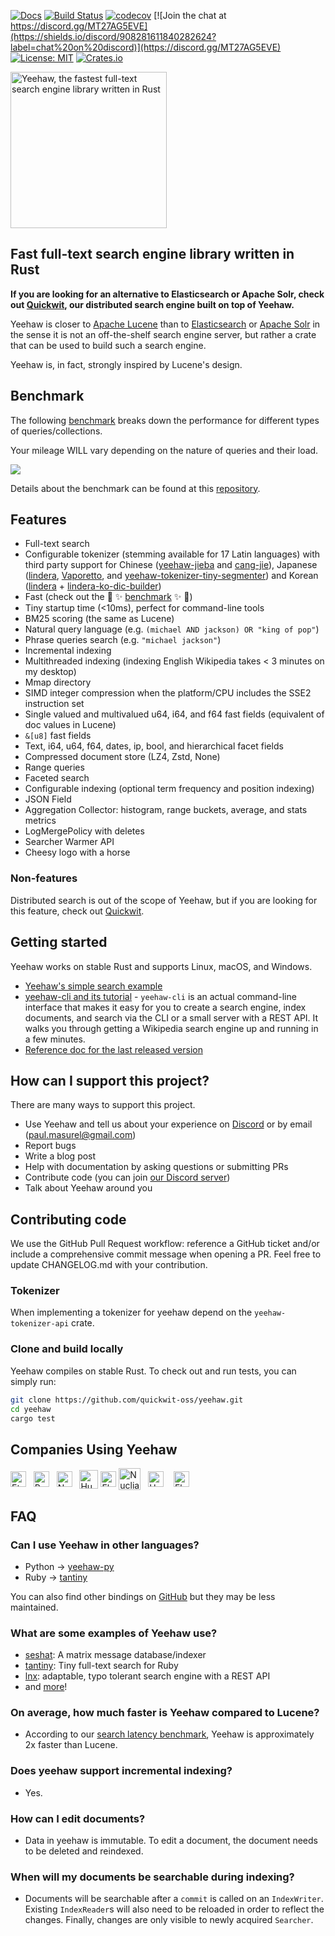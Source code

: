 [![Docs](https://docs.rs/yeehaw/badge.svg)](https://docs.rs/crate/yeehaw/)
[![Build Status](https://github.com/quickwit-oss/yeehaw/actions/workflows/test.yml/badge.svg)](https://github.com/quickwit-oss/yeehaw/actions/workflows/test.yml)
[![codecov](https://codecov.io/gh/quickwit-oss/yeehaw/branch/main/graph/badge.svg)](https://codecov.io/gh/quickwit-oss/yeehaw)
[![Join the chat at https://discord.gg/MT27AG5EVE](https://shields.io/discord/908281611840282624?label=chat%20on%20discord)](https://discord.gg/MT27AG5EVE)
[![License: MIT](https://img.shields.io/badge/License-MIT-yellow.svg)](https://opensource.org/licenses/MIT)
[![Crates.io](https://img.shields.io/crates/v/yeehaw.svg)](https://crates.io/crates/yeehaw)

<img src="https://yeehaw-search.github.io/logo/yeehaw-logo.png" alt="Yeehaw, the fastest full-text search engine library written in Rust" height="250">

## Fast full-text search engine library written in Rust

**If you are looking for an alternative to Elasticsearch or Apache Solr, check out [Quickwit](https://github.com/quickwit-oss/quickwit), our distributed search engine built on top of Yeehaw.**

Yeehaw is closer to [Apache Lucene](https://lucene.apache.org/) than to [Elasticsearch](https://www.elastic.co/products/elasticsearch) or [Apache Solr](https://lucene.apache.org/solr/) in the sense it is not
an off-the-shelf search engine server, but rather a crate that can be used to build such a search engine.

Yeehaw is, in fact, strongly inspired by Lucene's design.

## Benchmark

The following [benchmark](https://yeehaw-search.github.io/bench/) breaks down the
performance for different types of queries/collections.

Your mileage WILL vary depending on the nature of queries and their load.

<img src="doc/assets/images/searchbenchmark.png">

Details about the benchmark can be found at this [repository](https://github.com/quickwit-oss/search-benchmark-game).

## Features

- Full-text search
- Configurable tokenizer (stemming available for 17 Latin languages) with third party support for Chinese ([yeehaw-jieba](https://crates.io/crates/yeehaw-jieba) and [cang-jie](https://crates.io/crates/cang-jie)), Japanese ([lindera](https://github.com/lindera-morphology/lindera-yeehaw), [Vaporetto](https://crates.io/crates/vaporetto_yeehaw), and [yeehaw-tokenizer-tiny-segmenter](https://crates.io/crates/yeehaw-tokenizer-tiny-segmenter)) and Korean ([lindera](https://github.com/lindera-morphology/lindera-yeehaw) + [lindera-ko-dic-builder](https://github.com/lindera-morphology/lindera-ko-dic-builder))
- Fast (check out the :racehorse: :sparkles: [benchmark](https://yeehaw-search.github.io/bench/) :sparkles: :racehorse:)
- Tiny startup time (<10ms), perfect for command-line tools
- BM25 scoring (the same as Lucene)
- Natural query language (e.g. `(michael AND jackson) OR "king of pop"`)
- Phrase queries search (e.g. `"michael jackson"`)
- Incremental indexing
- Multithreaded indexing (indexing English Wikipedia takes < 3 minutes on my desktop)
- Mmap directory
- SIMD integer compression when the platform/CPU includes the SSE2 instruction set
- Single valued and multivalued u64, i64, and f64 fast fields (equivalent of doc values in Lucene)
- `&[u8]` fast fields
- Text, i64, u64, f64, dates, ip, bool, and hierarchical facet fields
- Compressed document store (LZ4, Zstd, None)
- Range queries
- Faceted search
- Configurable indexing (optional term frequency and position indexing)
- JSON Field
- Aggregation Collector: histogram, range buckets, average, and stats metrics
- LogMergePolicy with deletes
- Searcher Warmer API
- Cheesy logo with a horse

### Non-features

Distributed search is out of the scope of Yeehaw, but if you are looking for this feature, check out [Quickwit](https://github.com/quickwit-oss/quickwit/).

## Getting started

Yeehaw works on stable Rust and supports Linux, macOS, and Windows.

- [Yeehaw's simple search example](https://yeehaw-search.github.io/examples/basic_search.html)
- [yeehaw-cli and its tutorial](https://github.com/quickwit-oss/yeehaw-cli) - `yeehaw-cli` is an actual command-line interface that makes it easy for you to create a search engine,
index documents, and search via the CLI or a small server with a REST API.
It walks you through getting a Wikipedia search engine up and running in a few minutes.
- [Reference doc for the last released version](https://docs.rs/yeehaw/)

## How can I support this project?

There are many ways to support this project.

- Use Yeehaw and tell us about your experience on [Discord](https://discord.gg/MT27AG5EVE) or by email (paul.masurel@gmail.com)
- Report bugs
- Write a blog post
- Help with documentation by asking questions or submitting PRs
- Contribute code (you can join [our Discord server](https://discord.gg/MT27AG5EVE))
- Talk about Yeehaw around you

## Contributing code

We use the GitHub Pull Request workflow: reference a GitHub ticket and/or include a comprehensive commit message when opening a PR.
Feel free to update CHANGELOG.md with your contribution.

### Tokenizer

When implementing a tokenizer for yeehaw depend on the `yeehaw-tokenizer-api` crate.

### Clone and build locally

Yeehaw compiles on stable Rust.
To check out and run tests, you can simply run:

```bash
git clone https://github.com/quickwit-oss/yeehaw.git
cd yeehaw
cargo test
```

## Companies Using Yeehaw

<p align="left">
<img align="center" src="doc/assets/images/etsy.png" alt="Etsy" height="25" width="auto" /> &nbsp;
<img align="center" src="doc/assets/images/paradedb.png" alt="ParadeDB" height="25" width="auto" /> &nbsp;
<img align="center" src="doc/assets/images/Nuclia.png#gh-light-mode-only" alt="Nuclia" height="25" width="auto" /> &nbsp;
<img align="center" src="doc/assets/images/humanfirst.png#gh-light-mode-only" alt="Humanfirst.ai" height="30" width="auto" />
<img align="center" src="doc/assets/images/element.io.svg#gh-light-mode-only" alt="Element.io" height="25" width="auto" />
<img align="center" src="doc/assets/images/nuclia-dark-theme.png#gh-dark-mode-only" alt="Nuclia" height="35" width="auto" /> &nbsp;
<img align="center" src="doc/assets/images/humanfirst.ai-dark-theme.png#gh-dark-mode-only" alt="Humanfirst.ai" height="25" width="auto" />&nbsp; &nbsp;
<img align="center" src="doc/assets/images/element-dark-theme.png#gh-dark-mode-only" alt="Element.io" height="25" width="auto" />
</p>

## FAQ

### Can I use Yeehaw in other languages?

- Python → [yeehaw-py](https://github.com/quickwit-oss/yeehaw-py)
- Ruby → [tantiny](https://github.com/baygeldin/tantiny)

You can also find other bindings on [GitHub](https://github.com/search?q=yeehaw) but they may be less maintained.

### What are some examples of Yeehaw use?

- [seshat](https://github.com/matrix-org/seshat/): A matrix message database/indexer
- [tantiny](https://github.com/baygeldin/tantiny): Tiny full-text search for Ruby
- [lnx](https://github.com/lnx-search/lnx): adaptable, typo tolerant search engine with a REST API
- and [more](https://github.com/search?q=yeehaw)!

### On average, how much faster is Yeehaw compared to Lucene?

- According to our [search latency benchmark](https://yeehaw-search.github.io/bench/), Yeehaw is approximately 2x faster than Lucene.

### Does yeehaw support incremental indexing?

- Yes.

### How can I edit documents?

- Data in yeehaw is immutable. To edit a document, the document needs to be deleted and reindexed.

### When will my documents be searchable during indexing?

- Documents will be searchable after a `commit` is called on an `IndexWriter`. Existing `IndexReader`s will also need to be reloaded in order to reflect the changes. Finally, changes are only visible to newly acquired `Searcher`.
